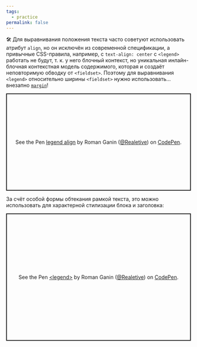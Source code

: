 ```yaml
---
tags:
  - practice
permalink: false
---
```


🛠 Для выравнивания положения текста часто советуют использовать атрибут `align`, но он исключён из современной спецификации, а привычные CSS-правила, например, с `text-align: center` с `<legend>` работать не будут, т. к. у него блочный контекст, но уникальная инлайн-блочная контекстная модель содержимого, которая и создаёт неповторимую обводку от `<fieldset>`. Поэтому для выравнивания `<legend>` относительно ширины `<fieldset>` нужно использовать… внезапно [`margin`](/css/margin)!

<p class="codepen" data-height="265" data-theme-id="light" data-default-tab="html,result" data-user="Realetive" data-slug-hash="PobGyGb" style="height: 265px; box-sizing: border-box; display: flex; align-items: center; justify-content: center; border: 2px solid; margin: 1em 0; padding: 1em;" data-pen-title="legend align">
  <span>See the Pen <a href="https://codepen.io/Realetive/pen/PobGyGb">
  legend align</a> by Roman Ganin (<a href="https://codepen.io/Realetive">@Realetive</a>)
  on <a href="https://codepen.io">CodePen</a>.</span>
</p>
<script async src="https://cpwebassets.codepen.io/assets/embed/ei.js"></script>

За счёт особой формы обтекания рамкой текста, это можно использовать для характерной стилизации блока и заголовка:

<p class="codepen" data-height="347" data-theme-id="light" data-default-tab="css,result" data-user="Realetive" data-slug-hash="BaLybry" data-preview="true" style="height: 347px; box-sizing: border-box; display: flex; align-items: center; justify-content: center; border: 2px solid; margin: 1em 0; padding: 1em;" data-pen-title="&amp;lt;legend&amp;gt;">
  <span>See the Pen <a href="https://codepen.io/Realetive/pen/BaLybry">
  &lt;legend&gt;</a> by Roman Ganin (<a href="https://codepen.io/Realetive">@Realetive</a>)
  on <a href="https://codepen.io">CodePen</a>.</span>
</p>
<script async src="https://static.codepen.io/assets/embed/ei.js"></script>
